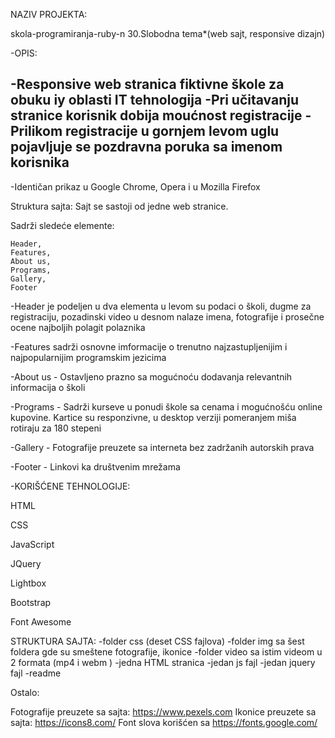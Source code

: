 

NAZIV PROJEKTA:

skola-programiranja-ruby-n
30.Slobodna tema*(web sajt, responsive dizajn)

-OPIS:

-Responsive web stranica fiktivne škole za  obuku iy oblasti IT tehnologija
-Pri učitavanju stranice korisnik dobija moućnost registracije
-Prilikom registracije u gornjem levom uglu pojavljuje se pozdravna poruka sa imenom korisnika
-
-Identičan prikaz u Google Chrome, Opera i u Mozilla Firefox

Struktura sajta:
Sajt se sastoji od jedne web stranice.

Sadrži sledeće elemente:

    Header,
    Features,
    About us,
    Programs,
    Gallery,
    Footer

-Header je podeljen u dva elementa
     u levom su podaci o školi, dugme za registraciju, pozadinski video
     u desnom nalaze imena, fotografije i prosečne ocene najboljih polagit polaznika

-Features sadrži osnovne imformacije o trenutno najzastupljenijim i najpopularnijim programskim jezicima

-About us - Ostavljeno prazno sa mogućnoću dodavanja relevantnih informacija o školi

-Programs - Sadrži kurseve u ponudi škole sa cenama i mogućnošću online kupovine. Kartice su responzivne, u desktop verziji pomeranjem miša rotiraju za 180 stepeni

-Gallery - Fotografije preuzete sa interneta bez zadržanih autorskih prava

-Footer - Linkovi ka društvenim mrežama

-KORIŠĆENE TEHNOLOGIJE:

HTML

CSS

JavaScript

JQuery

Lightbox 

Bootstrap

Font Awesome


STRUKTURA SAJTA:
-folder css (deset CSS fajlova)
-folder img sa šest foldera gde su smeštene fotografije, ikonice
-folder video sa istim videom u 2 formata (mp4 i webm )
-jedna HTML stranica
-jedan js fajl
-jedan jquery fajl
-readme



Ostalo:

Fotografije preuzete sa sajta: https://www.pexels.com 
Ikonice preuzete sa sajta: https://icons8.com/
Font slova korišćen sa https://fonts.google.com/

